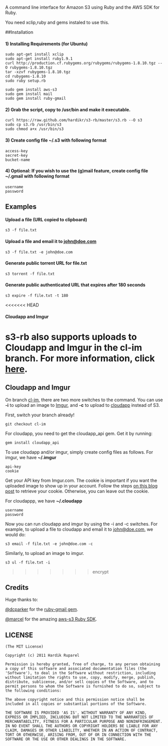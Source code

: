A command line interface for Amazon S3 using Ruby and the AWS SDK for Ruby.

You need xclip,ruby and gems instaled to use this. 

##Installation

#### 1) Installing Requirements (for Ubuntu)

    sudo apt-get install xclip
    sudo apt-get install ruby1.9.1
    curl http://production.cf.rubygems.org/rubygems/rubygems-1.8.10.tgz --O rubygems-1.8.10.tgz
    tar -xzvf rubygems-1.8.10.tgz
    cd rubygems-1.8.10
    sudo ruby setup.rb
    
    sudo gem install aws-s3
    sudo gem install mail
    sudo gem install ruby-gmail
    
#### 2) Grab the script, copy to /usr/bin and make it executable.

    curl https://raw.github.com/hardikr/s3-rb/master/s3.rb --O s3
    sudo cp s3.rb /usr/bin/s3
    sudo chmod a+x /usr/bin/s3

#### 3) Create config file ~/.s3 with following format
    access-key
    secret-key
    bucket-name

#### 4) Optional: If you wish to use the (g)mail feature, create config file ~/.gmail with following format
    username
    password

## Examples

#### Upload a file (URL copied to clipboard)
    s3 -f file.txt
    
#### Upload a file and email it to john@doe.com
    s3 -f file.txt -e john@doe.com

#### Generate public torrent URL for file.txt
    s3 torrent -f file.txt

#### Generate public authenticated URL that expires after 180 seconds
    s3 expire -f file.txt -t 180

<<<<<<< HEAD
#### Cloudapp and Imgur
s3-rb also supports uploads to Cloudapp and Imgur in the cl-im branch. For more information, click [here](http://code.hardikr.com/s3-rb#clim).
=======
## Cloudapp and Imgur

On branch [cl-im][1], there are two more switches to the command. You can use **-i** to upload an image to [Imgur][2], and **-c** to upload to [cloudapp][3] instead of S3. 

First, switch your branch already!

    git checkout cl-im

For cloudapp, you need to get the cloudapp_api gem. Get it by running:

    gem install cloudapp_api

To use cloudapp and/or imgur, simply create config files as follows. For imgur, we have **~/.imgur**

    api-key
    cookie

Get your API key from Imgur.com. The cookie is important if you want the uploaded image to show up in your account. Follow the steps [on this blog post][4] to retrieve your cookie. Otherwise, you can leave out the cookie.

For cloudappp, we have **~/.cloudapp**

    username
    password

Now you can run cloudapp and imgur by using the -i and -c switches. For example, to upload a file to cloudapp and email it to john@doe.com, we would do:

    s3 email -f file.txt -e john@doe.com -c

Similarly, to upload an image to imgur.

    s3 ul -f file.txt -i

 [1]: https://github.com/hardikr/s3-rb/tree/cl-im
 [2]: http://imgur.com
 [3]: http://getcloudapp.com
 [4]: http://code.lancepollard.com/upload-images-to-imgur-with-ruby


>>>>>>> encrypt
## Credits

Huge thanks to:

[@dcparker](https://github.com/dcparker) for the [ruby-gmail gem](https://github.com/dcparker/ruby-gmail).

[@marcel](https://github.com/marcel) for the amazing [aws-s3 Ruby SDK](http://amazon.rubyforge.org/).

## LICENSE

    (The MIT License)
    
    Copyright (c) 2011 Hardik Ruparel
    
    Permission is hereby granted, free of charge, to any person obtaining
    a copy of this software and associated documentation files (the
    'Software'), to deal in the Software without restriction, including
    without limitation the rights to use, copy, modify, merge, publish,
    distribute, sublicense, and/or sell copies of the Software, and to
    permit persons to whom the Software is furnished to do so, subject to
    the following conditions:
    
    The above copyright notice and this permission notice shall be
    included in all copies or substantial portions of the Software.
    
    THE SOFTWARE IS PROVIDED 'AS IS', WITHOUT WARRANTY OF ANY KIND,
    EXPRESS OR IMPLIED, INCLUDING BUT NOT LIMITED TO THE WARRANTIES OF
    MERCHANTABILITY, FITNESS FOR A PARTICULAR PURPOSE AND NONINFRINGEMENT.
    IN NO EVENT SHALL THE AUTHORS OR COPYRIGHT HOLDERS BE LIABLE FOR ANY
    CLAIM, DAMAGES OR OTHER LIABILITY, WHETHER IN AN ACTION OF CONTRACT,
    TORT OR OTHERWISE, ARISING FROM, OUT OF OR IN CONNECTION WITH THE
    SOFTWARE OR THE USE OR OTHER DEALINGS IN THE SOFTWARE.
